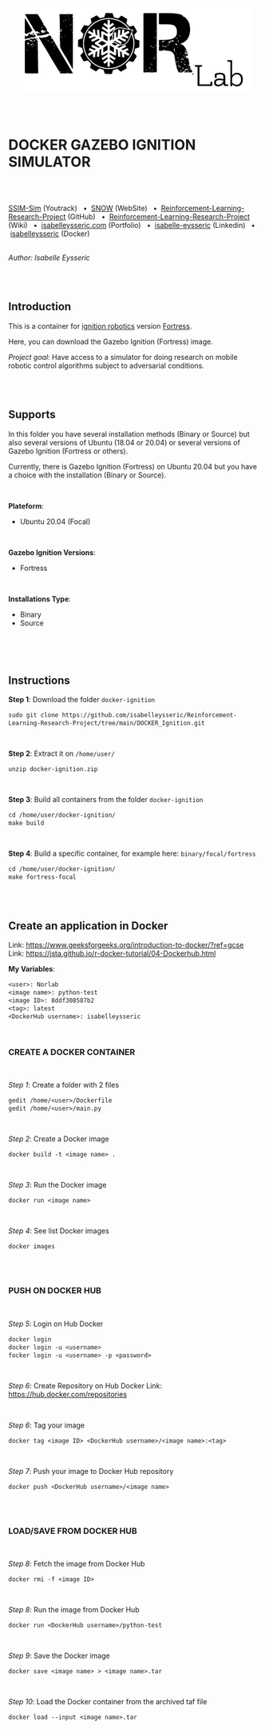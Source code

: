 <p align="center">
  <img src="https://github.com/isabelleysseric/Reinforcement-Learning-Research-Project/blob/master/norlab_logo_noir.PNG?raw=true" />
</p>
<br/>
<br/>

# DOCKER GAZEBO IGNITION SIMULATOR
<br/>
<br/>

[SSIM-Sim](https://norlab.youtrack.cloud/issues?q=project:%20%7B%F0%9D%94%96%20SNOW-sim%7D) (Youtrack)
&nbsp; • &nbsp;[SNOW](https://norlab.ulaval.ca/research/snow/) (WebSite)
&nbsp; • &nbsp;[Reinforcement-Learning-Research-Project](https://github.com/isabelleysseric/Reinforcement-Learning-Research-Project) (GitHub)
&nbsp; • &nbsp;[Reinforcement-Learning-Research-Project](https://github.com/isabelleysseric/Reinforcement-Learning-Research-Project/wiki) (Wiki)
&nbsp; • &nbsp;[isabelleysseric.com](https://isabelleysseric.com) (Portfolio)
&nbsp; • &nbsp;[isabelle-eysseric](https://www.linkedin.com/in/isabelle-eysseric/) (Linkedin)
&nbsp; • &nbsp;[isabelleysseric](https://hub.docker.com/u/isabelleysseric) (Docker)
<br/>
<br/>


*Author: Isabelle Eysseric*

<br/>
<br/>

## Introduction

This is a container for [ignition robotics](https://ignitionrobotics.org/home)  version [Fortress](https://ignitionrobotics.org/docs/fortress).  

Here, you can download the Gazebo Ignition (Fortress) image.  

*Project goal*: Have access to a simulator for doing research on mobile robotic control algorithms subject to adversarial conditions.  

<br/>
<br/>

## Supports

In this folder you have several installation methods (Binary or Source) but also several versions of Ubuntu (18.04 or 20.04) or several versions of Gazebo Ignition (Fortress or others).  

Currently, there is Gazebo Ignition (Fortress) on Ubuntu 20.04 but you have a choice with the installation (Binary or Source).  

<br/>


**Plateform**:  
* Ubuntu 20.04 (Focal)

<br/>

**Gazebo Ignition Versions**:  
* Fortress  

<br/>

**Installations Type**:  
* Binary  
* Source  

<br/>
<br/>
<br/>

## Instructions

**Step 1**: Download the folder `docker-ignition`

```shell
sudo git clone https://github.com/isabelleysseric/Reinforcement-Learning-Research-Project/tree/main/DOCKER_Ignition.git
```
<br/>

**Step 2**: Extract it on `/home/user/`

```shell
unzip docker-ignition.zip
```

<br/>

**Step 3**: Build all containers from the folder `docker-ignition`

```shell
cd /home/user/docker-ignition/
make build
```

<br/>

**Step 4**: Build a specific container, for example here: `binary/focal/fortress`

```shell
cd /home/user/docker-ignition/
make fortress-focal
```

<br/>
<br/>

## Create an application in Docker

Link: https://www.geeksforgeeks.org/introduction-to-docker/?ref=gcse
Link: https://jsta.github.io/r-docker-tutorial/04-Dockerhub.html


**My Variables**:
```shell
<user>: Norlab
<image name>: python-test
<image ID>: 8ddf308587b2
<tag>: latest
<DockerHub username>: isabelleysseric 
```

<br/>
  
### CREATE A DOCKER CONTAINER
<br/>
  
*Step 1*: Create a folder with 2 files  
```shell
gedit /home/<user>/Dockerfile
gedit /home/<user>/main.py
```

<br/>
  
*Step 2*: Create a Docker image  
```shell
docker build -t <image name> .
```

<br/>
  
*Step 3*: Run the Docker image  
```shell
docker run <image name>
```

<br/>
  
*Step 4*: See list Docker images  
```shell
docker images
```

<br/>
<br/>

###   PUSH ON DOCKER HUB

<br/>
  
*Step 5*: Login on Hub Docker
```shell
docker login
docker login -u <username>
focker login -u <username> -p <password>
```

<br/>

*Step 6*: Create Repository on Hub Docker
Link: https://hub.docker.com/repositories

<br/>

*Step 6*: Tag your image
```shell
docker tag <image ID> <DockerHub username>/<image name>:<tag>
```
<br/>

*Step 7*: Push your image to Docker Hub repository
```shell
docker push <DockerHub username>/<image name>
```

<br/>
<br/>  
  
### LOAD/SAVE FROM DOCKER HUB

<br/>
  
*Step 8*: Fetch the image from Docker Hub
```shell
docker rmi -f <image ID>
```

<br/>
  
*Step 8*: Run the image from Docker Hub
```shell
docker run <DockerHub username>/python-test
```

<br/>
  
*Step 9*: Save the Docker image
```shell
docker save <image name> > <image name>.tar
```

<br/>
  
*Step 10*: Load the Docker container from the archived taf file
```shell
docker load --input <image name>.tar
```

<br/>
